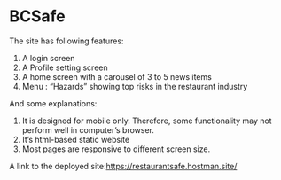 # BCSafe

The site has following features:
1.	A login screen 
2.	A Profile setting screen 
3.	A home screen with a carousel of 3 to 5 news items 
4.	Menu : “Hazards” showing top risks in the restaurant industry

And some explanations:
1.	It is designed for mobile only. Therefore, some functionality may not perform well in computer’s browser.
2.	It’s html-based static website 
3.	Most pages are responsive to different screen size. 

A link to the deployed site:https://restaurantsafe.hostman.site/
